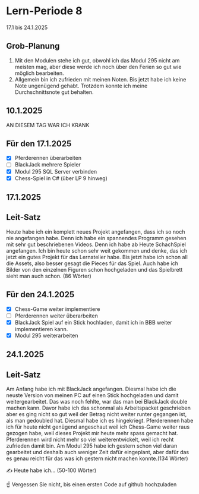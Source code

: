 # Lern-Periode 8

17.1 bis 24.1.2025

## Grob-Planung

1. Mit den Modulen stehe ich gut, obwohl ich das Modul 295 nicht am meisten mag, aber diese werde ich noch über den Ferien so gut wie möglich bearbeiten.
2. Allgemein bin ich zufrieden mit meinen Noten. Bis jetzt habe ich keine Note ungenügend gehabt. Trotzdem konnte ich meine Durchschnittsnote gut behalten.

## 10.1.2025

AN DIESEM TAG WAR ICH KRANK

## Für den 17.1.2025

- [x] Pferderennen überarbeiten
- [ ] BlackJack mehrere Spieler
- [x] Modul 295 SQL Server verbinden
- [x] Chess-Spiel in C# (über LP 9 hinweg)

## 17.1.2025
## Leit-Satz

Heute habe ich ein komplett neues Projekt angefangen, dass ich so noch nie angefangen habe. Denn ich habe ein spannendes Programm gesehen mit sehr gut beschriebenen Videos. Denn ich habe ab Heute SchachSpiel angefangen. Ich bin heute schon sehr weit gekommen und denke, das ich jetzt ein gutes Projekt für das Lernatelier habe. Bis jetzt habe ich schon all die Assets, also besser gesagt die Pieces für das Spiel. Auch habe ich Bilder von den einzelnen Figuren schon hochgeladen und das Spielbrett sieht man auch schon. (86 Wörter)

## Für den 24.1.2025

- [x] Chess-Game weiter implementiere
- [ ] Pferderennen weiter überarbeiten
- [x] BlackJack Spiel auf ein Stick hochladen, damit ich in BBB weiter implementieren kann.
- [x] Modul 295 weiterarbeiten

## 24.1.2025
## Leit-Satz

Am Anfang habe ich mit BlackJack angefangen. Diesmal habe ich die neuste Version von meinen PC auf einen Stick hochgeladen und damit weitergearbeitet. Das was noch fehlte, war das man bei BlackJack double machen kann. Davor habe ich das schonmal als Arbeitspacket geschrieben aber es ging nicht so gut weil der Betrag nicht weiter runter gegangen ist, als man gedoubled hat. Diesmal habe ich es hingekriegt. Pferderennen habe ich für heute nicht genügend angeschaut weil ich Chess-Game weiter raus gezogen habe, weil dieses Projekt mir heute mehr spass gemacht hat. Pferderennen wird nicht mehr so viel weiterentwickelt, weil ich recht zufrieden damit bin. Am Modul 295 habe ich gestern schon viel daran gearbeitet und deshalb auch weniger Zeit dafür eingeplant, aber dafür das es genau reicht für das was ich gestern nicht machen konnte.(134 Wörter)

✍️ Heute habe ich... (50-100 Wörter)

☝️ Vergessen Sie nicht, bis einen ersten Code auf github hochzuladen
